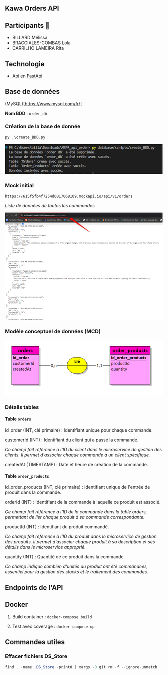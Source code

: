 ## Kawa Orders API 

## Participants 👥
- BILLARD Mélissa
- BRACCIALES-COMBAS Lola
- CARRILHO LAMEIRA Rita

## Technologie 
- Api en [FastApi](https://fastapi.tiangolo.com/)

## Base de données
(MySQL)[https://www.mysql.com/fr/]

**Nom BDD** : ``order_db``

### Création de la base de donnée
```python
py .\create_BDD.py
```
![](/assets/create_bdd.png)

### Mock initial
```
https://615f5fb4f7254d0017068109.mockapi.io/api/v1/orders
```
*Liste de données de toutes les commandes*

![](/assets/mock.png)

### Modèle conceptuel de données (MCD)
![](/assets/mcd.png)

### Détails tables

#### Table ``orders``

id_order (INT, clé primaire) : Identifiant unique pour chaque commande. 

customerId (INT) : Identifiant du client qui a passé la commande. 

*Ce champ fait référence à l'ID du client dans le microservice de gestion des clients. Il permet d'associer chaque commande à un client spécifique.*

createdAt (TIMESTAMP) : Date et heure de création de la commande. 

#### Table ``order_products``

id_order_products (INT, clé primaire) : Identifiant unique de l'entrée de produit dans la commande.

orderId (INT) : Identifiant de la commande à laquelle ce produit est associé. 

*Ce champ fait référence à l'ID de la commande dans la table orders, permettant de lier chaque produit à sa commande correspondante.*

productId (INT) : Identifiant du produit commandé. 

*Ce champ fait référence à l'ID du produit dans le microservice de gestion des produits. Il permet d'associer chaque produit à sa description et ses détails dans le microservice approprié.*

quantity (INT) : Quantité de ce produit dans la commande. 

*Ce champ indique combien d'unités du produit ont été commandées, essentiel pour la gestion des stocks et le traitement des commandes.*

## Endpoints de l'API


## Docker

1) Build container : ```docker-compose build```

2) Test avec coverage : ```docker-compose up```


## Commandes utiles
### Effacer fichiers DS_Store
```java
find . -name .DS_Store -print0 | xargs -0 git rm -f --ignore-unmatch
```

